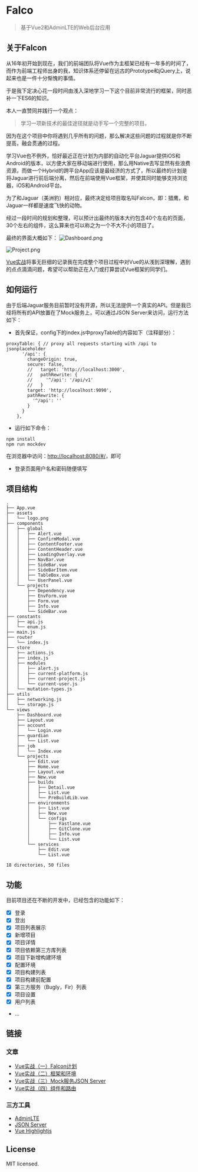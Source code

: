 # Falco
> 基于Vue2和AdminLTE的Web后台应用

## 关于Falcon
从16年初开始到现在，我们的前端团队将Vue作为主框架已经有一年多的时间了，而作为前端工程师出身的我，知识体系还停留在远古的Prototype和jQuery上，说起来也是一件十分惭愧的事情。

于是我下定决心花一段时间由浅入深地学习一下这个目前非常流行的框架，同时恶补一下ES6的知识。

本人一直赞同并践行一个观点：

> 学习一项新技术的最佳途径就是动手写一个完整的项目。

因为在这个项目中你将遇到几乎所有的问题，那么解决这些问题的过程就是你不断提高，融会贯通的过程。

学习Vue也不例外，恰好最近正在计划为内部的自动化平台Jaguar提供iOS和Android的版本，以方便大家在移动端进行使用，那么用Native去写显然有些浪费资源，而做一个Hybrid的跨平台App应该是最经济的方式了，所以最终的计划是将Jaguar进行前后端分离，然后在前端使用Vue框架，并使其同时能够支持浏览器，iOS和Android平台。

为了和Jaguar（美洲豹）相对应，最终决定给项目取名叫Falcon，即：猎鹰，和Jaguar一样都是速度飞快的动物。

经过一段时间的规划和整理，可以预计出最终的版本大约包含40个左右的页面，30个左右的组件，这么算来也可以称之为一个不大不小的项目了。

最终的界面大概如下：
![Dashboard.png](http://upload-images.jianshu.io/upload_images/1639341-feeaad585cad9bba.png?imageMogr2/auto-orient/strip%7CimageView2/2/w/1240)

![Project.png](http://upload-images.jianshu.io/upload_images/1639341-00dfe3a7d6767857.png?imageMogr2/auto-orient/strip%7CimageView2/2/w/1240)

[Vue实战](http://www.jianshu.com/nb/13169691)将事无巨细的记录我在完成整个项目过程中对Vue的从浅到深理解，遇到的点点滴滴问题，希望可以帮助正在入门或打算尝试Vue框架的同学们。

## 如何运行
由于后端Jaguar服务目前暂时没有开源，所以无法提供一个真实的API。但是我已经将所有的API放置在了Mock服务上，可以通过JSON Server来访问，运行方法如下：

* 首先保证，config下的index.js中proxyTable的内容如下（注释部分）：

```
proxyTable: { // proxy all requests starting with /api to jsonplaceholder
      '/api': {
        changeOrigin: true,
        secure: false,
        //   target: 'http://localhost:3000',
        //   pathRewrite: {
        //     '^/api': '/api/v1'
        //   }
        target: 'http://localhost:9090',
        pathRewrite: {
          '^/api': ''
        }
      }
    },
```

* 运行如下命令：

```
npm install
npm run mockdev
```

在浏览器中访问：[http://localhost:8080/#/](http://localhost:8080/#/)，即可


* 登录页面用户名和密码随便填写

## 项目结构

```
.
├── App.vue
├── assets
│   └── logo.png
├── components
│   ├── global
│   │   ├── Alert.vue
│   │   ├── ConfirmModal.vue
│   │   ├── ContentFooter.vue
│   │   ├── ContentHeader.vue
│   │   ├── LoadingOverlay.vue
│   │   ├── NavBar.vue
│   │   ├── SideBar.vue
│   │   ├── SideBarItem.vue
│   │   ├── TableBox.vue
│   │   └── UserPanel.vue
│   └── projects
│       ├── Dependency.vue
│       ├── EnvForm.vue
│       ├── Form.vue
│       ├── Info.vue
│       └── SideBar.vue
├── constants
│   ├── api.js
│   └── enum.js
├── main.js
├── router
│   └── index.js
├── store
│   ├── actions.js
│   ├── index.js
│   ├── modules
│   │   ├── alert.js
│   │   ├── current-platform.js
│   │   ├── current-project.js
│   │   └── current-user.js
│   └── mutation-types.js
├── utils
│   ├── networking.js
│   └── storage.js
└── views
    ├── Dashboard.vue
    ├── Layout.vue
    ├── account
    │   └── Login.vue
    ├── guardian
    │   └── List.vue
    ├── job
    │   └── Index.vue
    └── projects
        ├── Edit.vue
        ├── Home.vue
        ├── Layout.vue
        ├── New.vue
        ├── builds
        │   ├── Detail.vue
        │   ├── List.vue
        │   └── PreBuildLib.vue
        ├── environments
        │   ├── List.vue
        │   ├── New.vue
        │   └── configs
        │       ├── Fastlane.vue
        │       ├── GitClone.vue
        │       ├── Info.vue
        │       └── List.vue
        └── services
            ├── Edit.vue
            └── List.vue

18 directories, 50 files
```

## 功能
目前项目还在不断的开发中，已经包含的功能如下：

- [x] 登录
- [x] 登出
- [x] 项目列表展示
- [x] 新增项目
- [x] 项目详情
- [x] 项目依赖第三方库列表
- [x] 项目下新增构建环境
- [x] 配置环境
- [x] 项目构建列表
- [x] 项目构建前配置
- [x] 第三方服务（Bugly，Fir）列表
- [x] 项目设置
- [x] 用户列表
- ...

## 链接

### 文章

* [Vue实战（一）Falcon计划](http://www.jianshu.com/p/52eac947cd96)
* [Vue实战（二）框架和环境](http://www.jianshu.com/p/a6e37818fd9a)
* [Vue实战（三）Mock服务JSON Server](http://www.jianshu.com/p/7094c477207d)
* [Vue实战（四）组件和路由](http://www.jianshu.com/p/153f847fa2aa)

### 三方工具

* [AdminLTE](https://github.com/almasaeed2010/AdminLTE)
* [JSON Server](https://github.com/typicode/json-server)
* [Vue Highlightjs](https://github.com/metachris/vue-highlightjs)

## License
MIT licensed.
